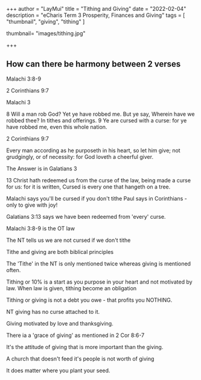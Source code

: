 +++
author = "LayMui"
title = "Tithing and Giving"
date = "2022-02-04"
description = "eCharis Term 3 Prosperity, Finances and Giving"
tags = [
   "thumbnail", "giving", "tithing"
]

thumbnail= "images/tithing.jpg"

+++

## How can there be harmony between 2 verses

Malachi 3:8-9

2 Corinthians 9:7

Malachi 3

8 Will a man rob God? Yet ye have robbed me. But ye say, Wherein have we robbed thee? In tithes and offerings.
9 Ye are cursed with a curse: for ye have robbed me, even this whole nation.

2 Corinthians 9:7

 Every man according as he purposeth in his heart, so let him give; not grudgingly, or of necessity: for God loveth a cheerful giver.

 The Answer is in Galatians 3
 
 13 Christ hath redeemed us from the curse of the law, being made a curse for us: for it is written, Cursed is every one that hangeth on a tree.

Malachi says you'll be cursed if you don't tithe
Paul says in Corinthians - only to give with joy!

Galatians 3:13 says we have been redeemed from 'every' curse.

Malachi 3:8-9 is the OT law

The NT tells us we are not cursed if we don't tithe

Tithe and giving are both biblical principles

The 'Tithe' in the NT is only mentioned twice whereas giving is mentioned often.

Tithing or 10% is a start as you purpose in your heart and not motivated by law.
When law is given, tithing become an obligation

Tithing or giving is not a debt you owe - that profits you NOTHING.

NT giving has no curse attached to it.

Giving motivated by love and thanksgiving.

There ia a 'grace of giving' as mentioned in 2 Cor 8:6-7

It's the attitude of giving that is more important than the giving.

A church that doesn't feed it's people is not worth of giving

It does matter where you plant your seed.
